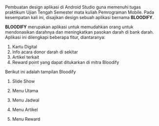 Pembuatan design aplikasi di Android Studio guna memenuhi tugas praktikum Ujian Tengah Semester mata kuliah Pemrograman Mobile. 
Pada kesempatan kali ini, disajikan design sebuah aplikasi bernama **BLOODIFY**.

<p></p>

**BLOODIFY** merupakan aplikasi untuk memudahkan orang untuk mendonasikan darahnya dan meningkatkan pasokan darah di bank darah. 
Aplikasi ini dilengkapi beberapa fitur, diantaranya:
  1. Kartu Digital
  2. Info acara donor darah di sekitar
  3. Artikel terkait
  4. Reward point yang dapat ditukarkan di mitra Bloodify

Berikut ini adalah tampilan Bloodify
  1. Slide Show


  2. Menu Utama
  3. Menu Jadwal
  4. Menu Artikel
  5. Menu Reward

